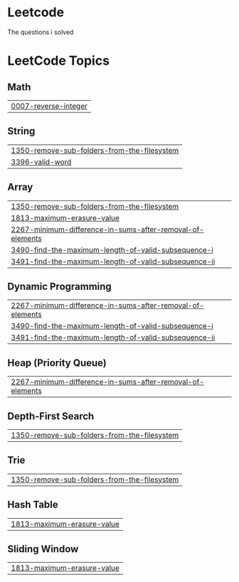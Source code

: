 # Leetcode
The questions i solved

<!---LeetCode Topics Start-->
# LeetCode Topics
## Math
|  |
| ------- |
| [0007-reverse-integer](https://github.com/shreya-singh-rajawat/Leetcode/tree/master/0007-reverse-integer) |
## String
|  |
| ------- |
| [1350-remove-sub-folders-from-the-filesystem](https://github.com/shreya-singh-rajawat/Leetcode/tree/master/1350-remove-sub-folders-from-the-filesystem) |
| [3396-valid-word](https://github.com/shreya-singh-rajawat/Leetcode/tree/master/3396-valid-word) |
## Array
|  |
| ------- |
| [1350-remove-sub-folders-from-the-filesystem](https://github.com/shreya-singh-rajawat/Leetcode/tree/master/1350-remove-sub-folders-from-the-filesystem) |
| [1813-maximum-erasure-value](https://github.com/shreya-singh-rajawat/Leetcode/tree/master/1813-maximum-erasure-value) |
| [2267-minimum-difference-in-sums-after-removal-of-elements](https://github.com/shreya-singh-rajawat/Leetcode/tree/master/2267-minimum-difference-in-sums-after-removal-of-elements) |
| [3490-find-the-maximum-length-of-valid-subsequence-i](https://github.com/shreya-singh-rajawat/Leetcode/tree/master/3490-find-the-maximum-length-of-valid-subsequence-i) |
| [3491-find-the-maximum-length-of-valid-subsequence-ii](https://github.com/shreya-singh-rajawat/Leetcode/tree/master/3491-find-the-maximum-length-of-valid-subsequence-ii) |
## Dynamic Programming
|  |
| ------- |
| [2267-minimum-difference-in-sums-after-removal-of-elements](https://github.com/shreya-singh-rajawat/Leetcode/tree/master/2267-minimum-difference-in-sums-after-removal-of-elements) |
| [3490-find-the-maximum-length-of-valid-subsequence-i](https://github.com/shreya-singh-rajawat/Leetcode/tree/master/3490-find-the-maximum-length-of-valid-subsequence-i) |
| [3491-find-the-maximum-length-of-valid-subsequence-ii](https://github.com/shreya-singh-rajawat/Leetcode/tree/master/3491-find-the-maximum-length-of-valid-subsequence-ii) |
## Heap (Priority Queue)
|  |
| ------- |
| [2267-minimum-difference-in-sums-after-removal-of-elements](https://github.com/shreya-singh-rajawat/Leetcode/tree/master/2267-minimum-difference-in-sums-after-removal-of-elements) |
## Depth-First Search
|  |
| ------- |
| [1350-remove-sub-folders-from-the-filesystem](https://github.com/shreya-singh-rajawat/Leetcode/tree/master/1350-remove-sub-folders-from-the-filesystem) |
## Trie
|  |
| ------- |
| [1350-remove-sub-folders-from-the-filesystem](https://github.com/shreya-singh-rajawat/Leetcode/tree/master/1350-remove-sub-folders-from-the-filesystem) |
## Hash Table
|  |
| ------- |
| [1813-maximum-erasure-value](https://github.com/shreya-singh-rajawat/Leetcode/tree/master/1813-maximum-erasure-value) |
## Sliding Window
|  |
| ------- |
| [1813-maximum-erasure-value](https://github.com/shreya-singh-rajawat/Leetcode/tree/master/1813-maximum-erasure-value) |
<!---LeetCode Topics End-->